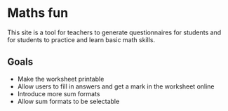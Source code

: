 # Maths fun

This site is a tool for teachers to generate questionnaires for students and for students to practice and learn basic math skills.

## Goals
 - Make the worksheet printable
 - Allow users to fill in answers and get a mark in the worksheet online
 - Introduce more sum formats 
 - Allow sum formats to be selectable